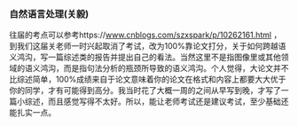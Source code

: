 ### 自然语言处理(关毅)
往届的考点可以参考https://www.cnblogs.com/szxspark/p/10262161.html ，到我们这届关老师一时兴起取消了考试，改为100%靠论文打分，关于如何跨越语义鸿沟，写一篇综述类的报告并提出自己的看法。当然这里不是指图像里或其他领域的语义鸿沟，而是指句法分析的瓶颈所导致的语义鸿沟。个人觉得，大论文并不比综述简单，100%成绩来自于论文意味着你的论文在格式和内容上都要大大优于你的同学，才有可能得到高分。我当时花了大概一周的之间从早写到晚，才写了一篇小综述，而且感觉写得不太好。所以，能让老师考试还是建议考试，至少基础还能扎实一点。
